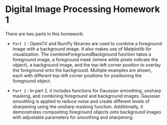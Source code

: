 # Digital Image Processing Homework 1

There are two parts in this homework:

- `Part 1` : OpenCV and NumPy libraries are used to combine a foreground image with a background image. It also makes use of Matplotlib for visualization. The combineForegroundBackground function takes a foreground image, a foreground mask (where white pixels indicate the object), a background image, and the top-left corner position to overlay the foreground onto the background. Multiple examples are shown, each with different top-left corner positions for positioning the foreground object.

- `Part 2` : In part 2, it includes functions for Gaussian smoothing, unsharp masking, and combining foreground and background images. Gaussian smoothing is applied to reduce noise and create different levels of sharpening using the unsharp masking function. Additionally, it demonstrates compositing foreground objects onto background images with adjustable parameters for smoothing and sharpening.
